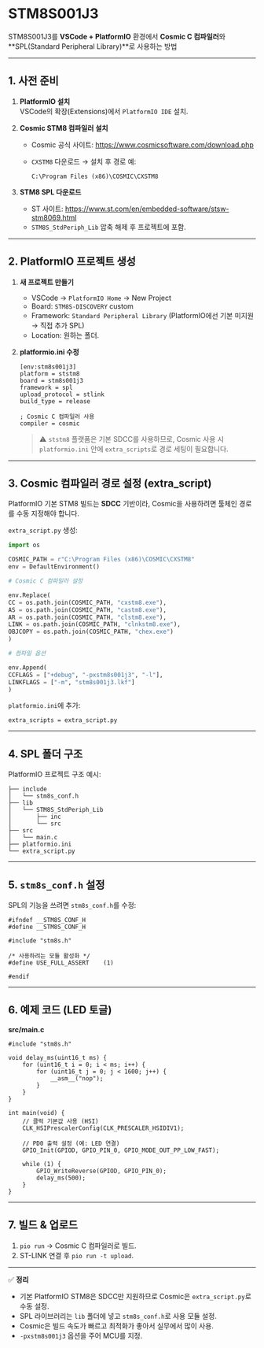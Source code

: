 # STM8S001J3

STM8S001J3를 **VSCode + PlatformIO** 환경에서 **Cosmic C 컴파일러**와 \*\*SPL(Standard Peripheral Library)\*\*로 사용하는 방법

---

## 1\. 사전 준비

1.  **PlatformIO 설치**  
    VSCode의 확장(Extensions)에서 `PlatformIO IDE` 설치.
2.  **Cosmic STM8 컴파일러 설치**

    - Cosmic 공식 사이트: https://www.cosmicsoftware.com/download.php
    - `CXSTM8` 다운로드 → 설치 후 경로 예:

      ```
      C:\Program Files (x86)\COSMIC\CXSTM8
      ```

3.  **STM8 SPL 다운로드**

    - ST 사이트: https://www.st.com/en/embedded-software/stsw-stm8069.html
    - `STM8S_StdPeriph_Lib` 압축 해제 후 프로젝트에 포함.

---

## 2\. PlatformIO 프로젝트 생성

1.  **새 프로젝트 만들기**

    - VSCode → `PlatformIO Home` → New Project
    - Board: `STM8S-DISCOVERY` custom
    - Framework: `Standard Peripheral Library` (PlatformIO에선 기본 미지원 → 직접 추가 SPL)
    - Location: 원하는 폴더.

2.  **platformio.ini 수정**

    ```
    [env:stm8s001j3]
    platform = ststm8
    board = stm8s001j3
    framework = spl
    upload_protocol = stlink
    build_type = release

    ; Cosmic C 컴파일러 사용
    compiler = cosmic
    ```

    > ⚠️ `ststm8` 플랫폼은 기본 SDCC를 사용하므로, Cosmic 사용 시 `platformio.ini` 안에 `extra_scripts`로 경로 세팅이 필요합니다.

---

## 3\. Cosmic 컴파일러 경로 설정 (extra_script)

PlatformIO 기본 STM8 빌드는 **SDCC** 기반이라, Cosmic을 사용하려면 툴체인 경로를 수동 지정해야 합니다.

`extra_script.py` 생성:

```python
import os

COSMIC_PATH = r"C:\Program Files (x86)\COSMIC\CXSTM8"
env = DefaultEnvironment()

# Cosmic C 컴파일러 설정

env.Replace(
CC = os.path.join(COSMIC_PATH, "cxstm8.exe"),
AS = os.path.join(COSMIC_PATH, "castm8.exe"),
AR = os.path.join(COSMIC_PATH, "clstm8.exe"),
LINK = os.path.join(COSMIC_PATH, "clnkstm8.exe"),
OBJCOPY = os.path.join(COSMIC_PATH, "chex.exe")
)

# 컴파일 옵션

env.Append(
CCFLAGS = ["+debug", "-pxstm8s001j3", "-l"],
LINKFLAGS = ["-m", "stm8s001j3.lkf"]
)
```

`platformio.ini`에 추가:

```
extra_scripts = extra_script.py
```

---

## 4\. SPL 폴더 구조

PlatformIO 프로젝트 구조 예시:

```
├── include
│   └── stm8s_conf.h
├── lib
│   └── STM8S_StdPeriph_Lib
│       ├── inc
│       └── src
├── src
│   └── main.c
├── platformio.ini
└── extra_script.py
```

---

## 5\. `stm8s_conf.h` 설정

SPL의 기능을 쓰려면 `stm8s_conf.h`를 수정:

```
#ifndef __STM8S_CONF_H
#define __STM8S_CONF_H

#include "stm8s.h"

/* 사용하려는 모듈 활성화 */
#define USE_FULL_ASSERT    (1)

#endif
```

---

## 6\. 예제 코드 (LED 토글)

**src/main.c**

```
#include "stm8s.h"

void delay_ms(uint16_t ms) {
    for (uint16_t i = 0; i < ms; i++) {
        for (uint16_t j = 0; j < 1600; j++) {
            __asm__("nop");
        }
    }
}

int main(void) {
    // 클럭 기본값 사용 (HSI)
    CLK_HSIPrescalerConfig(CLK_PRESCALER_HSIDIV1);

    // PD0 출력 설정 (예: LED 연결)
    GPIO_Init(GPIOD, GPIO_PIN_0, GPIO_MODE_OUT_PP_LOW_FAST);

    while (1) {
        GPIO_WriteReverse(GPIOD, GPIO_PIN_0);
        delay_ms(500);
    }
}
```

---

## 7\. 빌드 & 업로드

1.  `pio run` → Cosmic C 컴파일러로 빌드.
2.  ST-LINK 연결 후 `pio run -t upload`.

---

✅ **정리**

- 기본 PlatformIO STM8은 SDCC만 지원하므로 Cosmic은 `extra_script.py`로 수동 설정.
- SPL 라이브러리는 `lib` 폴더에 넣고 `stm8s_conf.h`로 사용 모듈 설정.
- Cosmic은 빌드 속도가 빠르고 최적화가 좋아서 실무에서 많이 사용.
- `-pxstm8s001j3` 옵션을 주어 MCU를 지정.
